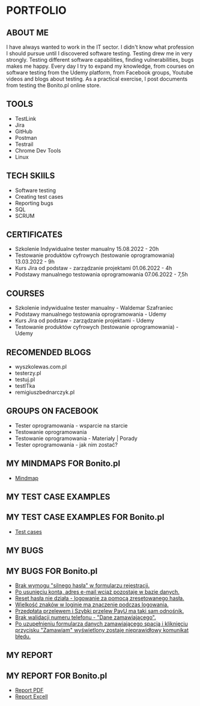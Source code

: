 # PORTFOLIO
## ABOUT ME
I have always wanted to work in the IT sector. I didn't know what profession I should pursue until I discovered software testing. Testing drew me in very strongly. Testing different software capabilities, finding vulnerabilities, bugs makes me happy. Every day I try to expand my knowledge, from courses on software testing from the Udemy platform, from Facebook groups, Youtube videos and blogs about testing. As a practical exercise, I post documents from testing the Bonito.pl online store.
## TOOLS
* TestLink
* Jira
* GitHub
* Postman
* Testrail
* Chrome Dev Tools
* Linux
## TECH SKIILS
* Software testing
* Creating test cases
* Reporting bugs
* SQL
* SCRUM
## CERTIFICATES
* Szkolenie Indywidualne tester manualny 15.08.2022 - 20h
* Testowanie produktów cyfrowych (testowanie oprogramowania) 13.03.2022 - 9h
* Kurs Jira od podstaw - zarządzanie projektami 01.06.2022 - 4h
* Podstawy manualnego testowania oprogramowania  07.06.2022 - 7,5h
## COURSES
* Szkolenie indywidualne tester manualny - Waldemar Szafraniec
* Podstawy manualnego testowania oprogramowania - Udemy
* Kurs Jira od podstaw - zarządzanie projektami - Udemy
* Testowanie produktów cyfrowych (testowanie oprogramowania) - Udemy
## RECOMENDED BLOGS
* wyszkolewas.com.pl
* testerzy.pl
* testuj.pl
* testITka
* remigiuszbednarczyk.pl
## GROUPS ON FACEBOOK
* Tester oprogramowania - wsparcie na starcie
* Testowanie oprogramowania
* Testowanie oprogramowania - Materiały | Porady
* Tester oprogramowania - jak nim zostać?
## MY MINDMAPS FOR Bonito.pl
* [Mindmap](https://drive.google.com/file/d/1vZETRqStA8WFoMto44dDJL8LtpGK2gaB/view?usp=sharing)
## MY TEST CASE EXAMPLES
## MY TEST CASE EXAMPLES FOR Bonito.pl
* [Test cases](https://drive.google.com/file/d/1kp1Ib_rlraXVYANbbwj-CVH44rhvg54B/view?usp=sharing)
## MY BUGS
## MY BUGS FOR Bonito.pl
* [Brak wymogu "silnego hasła" w formularzu rejestracji.](https://docs.google.com/document/d/1AmdBf_z3K1baLVBee0x2SNlC8JTuvI4o/edit?usp=sharing&ouid=112131165326463282342&rtpof=true&sd=true)
* [Po usunięciu konta, adres e-mail wciąż pozostaje w bazie danych.](https://docs.google.com/document/d/1Vbe2dY9c3LxlWwIqEhs9ZEJkmvQNHB39/edit?usp=sharing&ouid=112131165326463282342&rtpof=true&sd=true)
* [Reset hasła nie działa - logowanie za pomocą zresetowanego hasła.](https://docs.google.com/document/d/1Y7y5P26HXGgcouY-NH-jKHSfci6wnLHM/edit?usp=sharing&ouid=112131165326463282342&rtpof=true&sd=true)
* [Wielkość znaków w loginie ma znaczenie podczas logowania.](https://docs.google.com/document/d/1itvgeGcVefzH-jDOxWCcswIV6Vs1RIYh/edit?usp=sharing&ouid=112131165326463282342&rtpof=true&sd=true)
* [Przedpłata przelewem i Szybki przelew PayU ma taki sam odnośnik.](https://docs.google.com/document/d/18L8aLh0pGu1sCaitzPVqlcaClTZJNN2V/edit?usp=sharing&ouid=112131165326463282342&rtpof=true&sd=true)
* [Brak walidacji numeru telefonu - "Dane zamawiającego".](https://docs.google.com/document/d/1hYjfNc1jb9VsCth5M0kFAnUZwfC_HwN4/edit?usp=sharing&ouid=112131165326463282342&rtpof=true&sd=true)
* [Po uzupełnieniu formularza danych zamawiającego spacją i kliknięciu przycisku "Zamawiam" wyświetlony zostaje nieprawidłowy komunikat błędu.](https://docs.google.com/document/d/1EaiHILoSAl6yZzwbmJ4SGR9PWUxp-g6a/edit?usp=sharing&ouid=112131165326463282342&rtpof=true&sd=true)

## MY REPORT
## MY REPORT FOR Bonito.pl
* [Report PDF](https://docs.google.com/document/d/1iS7NppWVsYZVGKxLW3VYBIzXepr_at6p/edit?usp=sharing&ouid=112131165326463282342&rtpof=true&sd=true)
* [Report Excell](https://docs.google.com/spreadsheets/d/1i1YhI8lilbKKq8tpycd6HlBkzUCseX8j/edit?usp=sharing&ouid=112131165326463282342&rtpof=true&sd=true)
